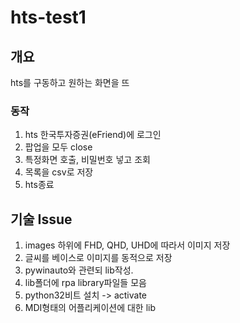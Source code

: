 # hts-test1

## 개요

hts를 구동하고 원하는 화면을 뜨

### 동작
1. hts 한국투자증권(eFriend)에 로그인
2. 팝업을 모두 close
3. 특정화면 호출, 비밀번호 넣고 조회
4. 목록을 csv로 저장
5. hts종료

## 기술 Issue

1. images 하위에 FHD, QHD, UHD에 따라서 이미지 저장
2. 글씨를 베이스로 이미지를 동적으로 저장
3. pywinauto와 관련되 lib작성.
4. lib폴더에 rpa library파일들 모음
5. python32비트 설치 -> activate
6. MDI형태의 어플리케이션에 대한 lib
